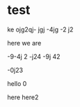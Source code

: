 # test

ke ojg2qj-
 jgj
  -4jg
  -2 j2
 
  here we are
  
  -9-4j 2
  -j24 
  -9j 42
  
  -0j23 
  
  hello
  0

here
here2
